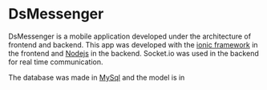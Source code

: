 # DsMessenger

DsMessenger is a mobile application developed under the architecture of frontend and backend. This app was developed with the [ionic framework](https://ionicframework.com/) in the frontend and [Nodejs](https://nodejs.org/en/) in the backend. Socket.io was used in the backend for real time communication. 

The database was made in [MySql](https://www.mysql.com/) and the model is in 